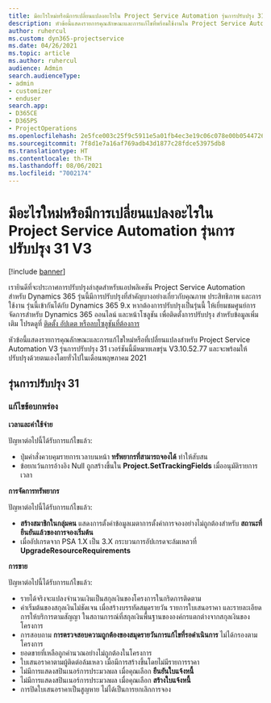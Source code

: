 ```yaml
---
title: มีอะไรใหม่หรือมีการเปลี่ยนแปลงอะไรใน Project Service Automation รุ่นการปรับปรุง 31 V3
description: หัวข้อนี้แสดงรายการคุณลักษณะและการแก้ไขที่พร้อมใช้งานใน Project Service Automation รุ่นการปรับปรุง 31 V3
author: ruhercul
ms.custom: dyn365-projectservice
ms.date: 04/26/2021
ms.topic: article
ms.author: ruhercul
audience: Admin
search.audienceType:
- admin
- customizer
- enduser
search.app:
- D365CE
- D365PS
- ProjectOperations
ms.openlocfilehash: 2e5fce003c25f9c5911e5a01fb4ec3e19c06c078e00b054472699a522b9cd070
ms.sourcegitcommit: 7f8d1e7a16af769adb43d1877c28fdce53975db8
ms.translationtype: HT
ms.contentlocale: th-TH
ms.lasthandoff: 08/06/2021
ms.locfileid: "7002174"
---
```

# <a name="whats-new-or-changed-in-project-service-automation-update-release-31-v3"></a>มีอะไรใหม่หรือมีการเปลี่ยนแปลงอะไรใน Project Service Automation รุ่นการปรับปรุง 31 V3

[!include [banner](../includes/psa-now-project-operations.md)]

เรายินดีที่จะประกาศการปรับปรุงล่าสุดสำหรับแอปพลิเคชัน Project Service Automation สำหรับ Dynamics 365 รุ่นนี้มีการปรับปรุงที่สำคัญบางอย่างเกี่ยวกับคุณภาพ ประสิทธิภาพ และการใช้งาน รุ่นนี้เข้ากันได้กับ Dynamics 365 9.x หากต้องการปรับปรุงเป็นรุ่นนี้ ให้เยี่ยมชมศูนย์การจัดการสำหรับ Dynamics 365 ออนไลน์ และหน้าโซลูชัน เพื่อติดตั้งการปรับปรุง สำหรับข้อมูลเพิ่มเติม โปรดดูที่ [ติดตั้ง อัปเดต หรือลบโซลูชันที่ต้องการ](/power-platform/admin/install-remove-preferred-solution)

หัวข้อนี้แสดงรายการคุณลักษณะและการแก้ไขใหม่หรือที่เปลี่ยนแปลงสำหรับ Project Service Automation V3 รุ่นการปรับปรุง 31 เวอร์ชันนี้มีหมายเลขรุ่น V3.10.52.77 และจะพร้อมให้ปรับปรุงด้วยตนเองโดยทั่วไปในเดือนพฤษภาคม 2021

## <a name="update-release-31"></a>รุ่นการปรับปรุง 31

### <a name="bug-fixes"></a>แก้ไขข้อบกพร่อง

**เวลาและค่าใช้จ่าย**

ปัญหาต่อไปนี้ได้รับการแก้ไขแล้ว:

- ปุ่มคำสั่งควบคุมรายการเวลาบนหน้า **ทรัพยากรที่สามารถจองได้** ทำให้สับสน
- ข้อยกเว้นการอ้างอิง Null ถูกสร้างขึ้นใน **Project.SetTrackingFields** เมื่ออนุมัติรายการเวลา

**การจัดการทรัพยากร**

ปัญหาต่อไปนี้ได้รับการแก้ไขแล้ว:

- **สร้างสมาชิกในกลุ่มคน** แสดงการตั้งค่าข้อมูลเมตาการตั้งค่าการจองอย่างไม่ถูกต้องสำหรับ **สถานะที่ยืนยันแล้วของการจองเริ่มต้น**
- เมื่ออัปเกรดจาก PSA 1.X เป็น 3.X กระบวนการอัปเกรดจะล้มเหลวที่ **UpgradeResourceRequirements**


**การขาย**

ปัญหาต่อไปนี้ได้รับการแก้ไขแล้ว:

- รายได้จริงจะแปลงจำนวนเงินเป็นสกุลเงินของโครงการในกริดการติดตาม
- ค่าเริ่มต้นของสกุลเงินไม่ชัดเจน เมื่อสร้างบรรทัดสมุดรายวัน รายการใบเสนอราคา และรายละเอียดการให้บริการตามสัญญา ในสถานการณ์ที่สกุลเงินพื้นฐานขององค์กรแตกต่างจากสกุลเงินของโครงการ
- การสอบถาม **การตรวจสอบความถูกต้องของสมุดรายวันการแก้ไขที่รอดำเนินการ** ไม่ได้กรองตามโครงการ
- ยอดขายที่เหลือถูกคำนวณอย่างไม่ถูกต้องในโครงการ
- ใบเสนอราคาตามผู้ติดต่อล้มเหลว เมื่อมีการสร้างขึ้นโดยไม่มีรายการราคา
- ไม่มีการแสดงสปินเนอร์การประมวลผล เมื่อคุณเลือก **ยืนยันใบแจ้งหนี้**
- ไม่มีการแสดงสปินเนอร์การประมวลผล เมื่อคุณเลือก **สร้างใบแจ้งหนี้**
- การปิดใบเสนอราคาเป็นสูญหาย ไม่ได้เป็นการยกเลิกการจอง








